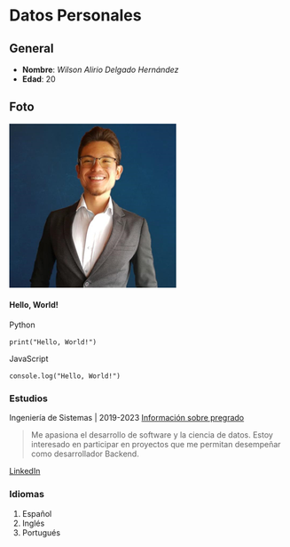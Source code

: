 # Datos Personales

## General
* **Nombre**: _Wilson Alirio Delgado Hernández_
* **Edad**: 20

## Foto
![image.png](image.png)


#### Hello, World! 

Python

```
print("Hello, World!")
```

JavaScript

```
console.log("Hello, World!")
```


### Estudios
Ingeniería de Sistemas | 2019-2023
[Información sobre pregrado](https://www.escuelaing.edu.co/es/programas/ingenieria-de-sistemas/)

> Me apasiona el desarrollo de software y la ciencia de datos. Estoy interesado en participar en proyectos que me permitan desempeñar como desarrollador Backend.

[LinkedIn](https://www.linkedin.com/in/wilson-delgado/)

### Idiomas
1. Español
2. Inglés
3. Portugués






